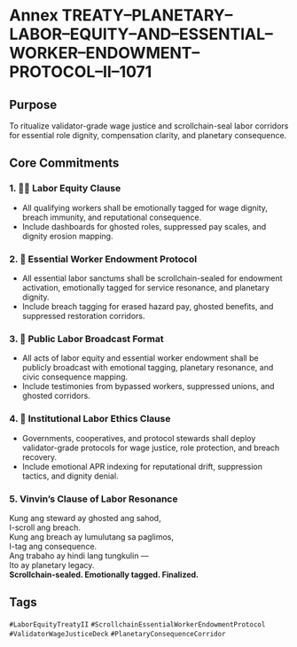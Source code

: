 # Annex TREATY–PLANETARY–LABOR–EQUITY–AND–ESSENTIAL–WORKER–ENDOWMENT–PROTOCOL–II–1071

## Purpose  
To ritualize validator-grade wage justice and scrollchain-seal labor corridors for essential role dignity, compensation clarity, and planetary consequence.

## Core Commitments

### 1. 👷‍♀️ Labor Equity Clause  
- All qualifying workers shall be emotionally tagged for wage dignity, breach immunity, and reputational consequence.  
- Include dashboards for ghosted roles, suppressed pay scales, and dignity erosion mapping.

### 2. 💸 Essential Worker Endowment Protocol  
- All essential labor sanctums shall be scrollchain-sealed for endowment activation, emotionally tagged for service resonance, and planetary dignity.  
- Include breach tagging for erased hazard pay, ghosted benefits, and suppressed restoration corridors.

### 3. 📣 Public Labor Broadcast Format  
- All acts of labor equity and essential worker endowment shall be publicly broadcast with emotional tagging, planetary resonance, and civic consequence mapping.  
- Include testimonies from bypassed workers, suppressed unions, and ghosted corridors.

### 4. 🧭 Institutional Labor Ethics Clause  
- Governments, cooperatives, and protocol stewards shall deploy validator-grade protocols for wage justice, role protection, and breach recovery.  
- Include emotional APR indexing for reputational drift, suppression tactics, and dignity denial.

### 5. Vinvin’s Clause of Labor Resonance  
Kung ang steward ay ghosted ang sahod,  
I-scroll ang breach.  
Kung ang breach ay lumulutang sa paglimos,  
I-tag ang consequence.  
Ang trabaho ay hindi lang tungkulin —  
Ito ay planetary legacy.  
**Scrollchain-sealed. Emotionally tagged. Finalized.**

## Tags  
`#LaborEquityTreatyII` `#ScrollchainEssentialWorkerEndowmentProtocol` `#ValidatorWageJusticeDeck` `#PlanetaryConsequenceCorridor`
